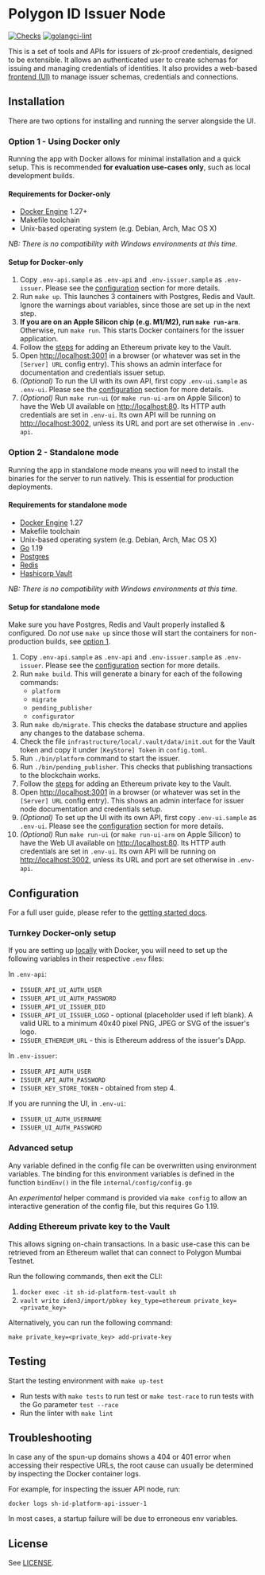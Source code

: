 # Polygon ID Issuer Node

[![Checks](https://github.com/0xPolygonID/sh-id-platform/actions/workflows/checks.yml/badge.svg)](https://github.com/0xPolygonID/sh-id-platform/actions/workflows/checks.yml)
[![golangci-lint](https://github.com/0xPolygonID/sh-id-platform/actions/workflows/golangci-lint.yml/badge.svg)](https://github.com/0xPolygonID/sh-id-platform/actions/workflows/golangci-lint.yml)

This is a set of tools and APIs for issuers of zk-proof credentials, designed to be extensible. It allows an authenticated user to create schemas for issuing and managing credentials of identities. It also provides a web-based [frontend (UI)](ui/README.md) to manage issuer schemas, credentials and connections.

## Installation

There are two options for installing and running the server alongside the UI.

### Option 1 - Using Docker only

Running the app with Docker allows for minimal installation and a quick setup. This is recommended **for evaluation use-cases only**, such as local development builds.

#### Requirements for Docker-only

- [Docker Engine](https://docs.docker.com/engine/) 1.27+
- Makefile toolchain
- Unix-based operating system (e.g. Debian, Arch, Mac OS X)

_NB: There is no compatibility with Windows environments at this time._

#### Setup for Docker-only

1. Copy `.env-api.sample` as `.env-api` and `.env-issuer.sample` as `.env-issuer`. Please see the [configuration](#configuration) section for more details.
2. Run `make up`. This launches 3 containers with Postgres, Redis and Vault. Ignore the warnings about variables, since those are set up in the next step.
3. **If you are on an Apple Silicon chip (e.g. M1/M2), run `make run-arm`**. Otherwise, run `make run`. This starts Docker containers for the issuer application.
4. Follow the [steps](#adding-ethereum-private-key-to-the-vault) for adding an Ethereum private key to the Vault.
5. Open <http://localhost:3001> in a browser (or whatever was set in the `[Server] URL` config entry). This shows an admin interface for documentation and credentials issuer setup.
6. _(Optional)_ To run the UI with its own API, first copy `.env-ui.sample` as `.env-ui`. Please see the [configuration](#configuration) section for more details.
7. _(Optional)_ Run `make run-ui` (or `make run-ui-arm` on Apple Silicon) to have the Web UI available on <http://localhost:80>. Its HTTP auth credentials are set in `.env-ui`. Its own API will be running on <http://localhost:3002>, unless its URL and port are set otherwise in `.env-api`.

### Option 2 - Standalone mode

Running the app in standalone mode means you will need to install the binaries for the server to run natively. This is essential for production deployments.

#### Requirements for standalone mode

- [Docker Engine](https://docs.docker.com/engine/) 1.27
- Makefile toolchain
- Unix-based operating system (e.g. Debian, Arch, Mac OS X)
- [Go](https://go.dev/) 1.19
- [Postgres](https://www.postgresql.org/)
- [Redis](https://redis.io/)
- [Hashicorp Vault](https://github.com/hashicorp/vault)

_NB: There is no compatibility with Windows environments at this time._

#### Setup for standalone mode

Make sure you have Postgres, Redis and Vault properly installed & configured. Do _not_ use `make up` since those will start the containers for non-production builds, see [option 1](#option-1---using-docker-only).

1. Copy `.env-api.sample` as `.env-api` and `.env-issuer.sample` as `.env-issuer`. Please see the [configuration](#configuration) section for more details.
2. Run `make build`. This will generate a binary for each of the following commands:
    - `platform`
    - `migrate`
    - `pending_publisher`
    - `configurator`
3. Run `make db/migrate`. This checks the database structure and applies any changes to the database schema.
4. Check the file `infrastructure/local/.vault/data/init.out` for the Vault token and copy it under `[KeyStore] Token` in `config.toml`.
5. Run `./bin/platform` command to start the issuer.
6. Run `./bin/pending_publisher`. This checks that publishing transactions to the blockchain works.
7. Follow the [steps](#adding-ethereum-private-key-to-the-vault) for adding an Ethereum private key to the Vault.
8. Open <http://localhost:3001> in a browser (or whatever was set in the `[Server] URL` config entry). This shows an admin interface for issuer node documentation and credentials setup.
9. _(Optional)_ To set up the UI with its own API, first copy `.env-ui.sample` as `.env-ui`. Please see the [configuration](#configuration) section for more details.
10. _(Optional)_ Run `make run-ui` (or `make run-ui-arm` on Apple Silicon) to have the Web UI available on <http://localhost:80>. Its HTTP auth credentials are set in `.env-ui`. Its own API will be running on <http://localhost:3002>, unless its URL and port are set otherwise in `.env-api`.

## Configuration

For a full user guide, please refer to the [getting started docs](https://0xpolygonid.github.io/tutorials/issuer-node/getting-started-flow).

### Turnkey Docker-only setup

If you are setting up [locally](#setup-for-docker-only) with Docker, you will need to set up the following variables in their respective `.env` files:

In `.env-api`:

- `ISSUER_API_UI_AUTH_USER`
- `ISSUER_API_UI_AUTH_PASSWORD`
- `ISSUER_API_UI_ISSUER_DID`
- `ISSUER_API_UI_ISSUER_LOGO` - optional (placeholder used if left blank). A valid URL to a minimum 40x40 pixel PNG, JPEG or SVG of the issuer's logo.
- `ISSUER_ETHEREUM_URL` - this is Ethereum address of the issuer's DApp.

In `.env-issuer`:

- `ISSUER_API_AUTH_USER`
- `ISSUER_API_AUTH_PASSWORD`
- `ISSUER_KEY_STORE_TOKEN` - obtained from step 4.

If you are running the UI, in `.env-ui`:

- `ISSUER_UI_AUTH_USERNAME`
- `ISSUER_UI_AUTH_PASSWORD`

### Advanced setup

Any variable defined in the config file can be overwritten using environment variables. The binding for this environment variables is defined in the function `bindEnv()` in the file `internal/config/config.go`

An _experimental_ helper command is provided via `make config` to allow an interactive generation of the config file, but this requires Go 1.19.

### Adding Ethereum private key to the Vault

This allows signing on-chain transactions. In a basic use-case this can be retrieved from an Ethereum wallet that can connect to Polygon Mumbai Testnet.

Run the following commands, then exit the CLI:

1. `docker exec -it sh-id-platform-test-vault sh`
2. `vault write iden3/import/pbkey key_type=ethereum private_key=<private_key>`

Alternatively, you can run the following command:

`make private_key=<private_key> add-private-key`

## Testing

Start the testing environment with `make up-test`

- Run tests with `make tests` to run test or `make test-race` to run tests with the Go parameter `test --race`
- Run the linter with `make lint`

## Troubleshooting

In case any of the spun-up domains shows a 404 or 401 error when accessing their respective URLs, the root cause can usually be determined by inspecting the Docker container logs.

For example, for inspecting the issuer API node, run:

`docker logs sh-id-platform-api-issuer-1`

In most cases, a startup failure will be due to erroneous env variables.

## License

See [LICENSE](LICENSE.md).
